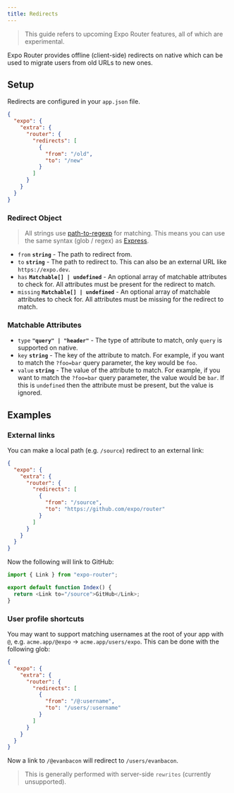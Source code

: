 ```yaml
---
title: Redirects
---
```


> This guide refers to upcoming Expo Router features, all of which are experimental.

Expo Router provides offline (client-side) redirects on native which can be used to migrate users from old URLs to new ones.

## Setup

Redirects are configured in your `app.json` file.

```json title=app.json
{
  "expo": {
    "extra": {
      "router": {
        "redirects": [
          {
            "from": "/old",
            "to": "/new"
          }
        ]
      }
    }
  }
}
```

### Redirect Object

> All strings use [path-to-regexp](https://www.npmjs.com/package/path-to-regexp) for matching. This means you can use the same syntax (glob / regex) as [Express](https://expressjs.com/en/guide/routing.html#route-paths).

- `from` **`string`** - The path to redirect from.
- `to` **`string`** - The path to redirect to. This can also be an external URL like `https://expo.dev`.
- `has` **`Matchable[] | undefined`** - An optional array of matchable attributes to check for. All attributes must be present for the redirect to match.
- `missing` **`Matchable[] | undefined`** - An optional array of matchable attributes to check for. All attributes must be missing for the redirect to match.

### Matchable Attributes

- `type` **`"query" | "header"`** - The type of attribute to match, only `query` is supported on native.
- `key` **`string`** - The key of the attribute to match. For example, if you want to match the `?foo=bar` query parameter, the key would be `foo`.
- `value` **`string`** - The value of the attribute to match. For example, if you want to match the `?foo=bar` query parameter, the value would be `bar`. If this is `undefined` then the attribute must be present, but the value is ignored.

## Examples

### External links

You can make a local path (e.g. `/source`) redirect to an external link:

```json title=app.json
{
  "expo": {
    "extra": {
      "router": {
        "redirects": [
          {
            "from": "/source",
            "to": "https://github.com/expo/router"
          }
        ]
      }
    }
  }
}
```

Now the following will link to GitHub:

```js title=app/index.js
import { Link } from "expo-router";

export default function Index() {
  return <Link to="/source">GitHub</Link>;
}
```

### User profile shortcuts

You may want to support matching usernames at the root of your app with `@`, e.g. `acme.app/@expo` -> `acme.app/users/expo`. This can be done with the following glob:

```json title=app.json
{
  "expo": {
    "extra": {
      "router": {
        "redirects": [
          {
            "from": "/@:username",
            "to": "/users/:username"
          }
        ]
      }
    }
  }
}
```

Now a link to `/@evanbacon` will redirect to `/users/evanbacon`.

> This is generally performed with server-side `rewrites` (currently unsupported).

